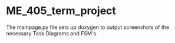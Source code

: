 # ME_405_term_project

The mainpage.py file sets up doxygen to output screenshots of the necessary Task Diagrams and FSM's.
